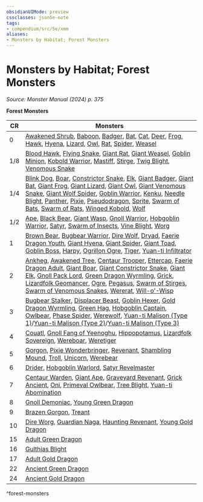 ```yaml
---
obsidianUIMode: preview
cssclasses: json5e-note
tags:
- compendium/src/5e/xmm
aliases:
- Monsters by Habitat; Forest Monsters
---
```

# Monsters by Habitat; Forest Monsters
*Source: Monster Manual (2024) p. 375* 

**Forest Monsters**

| CR | Monsters |
|----|----------|
| 0 | [Awakened Shrub](/3-Mechanics/CLI/bestiary/plant/awakened-shrub-xmm.md), [Baboon](/3-Mechanics/CLI/bestiary/beast/baboon-xmm.md), [Badger](/3-Mechanics/CLI/bestiary/beast/badger-xmm.md), [Bat](/3-Mechanics/CLI/bestiary/beast/bat-xmm.md), [Cat](/3-Mechanics/CLI/bestiary/beast/cat-xmm.md), [Deer](/3-Mechanics/CLI/bestiary/beast/deer-xmm.md), [Frog](/3-Mechanics/CLI/bestiary/beast/frog-xmm.md), [Hawk](/3-Mechanics/CLI/bestiary/beast/hawk-xmm.md), [Hyena](/3-Mechanics/CLI/bestiary/beast/hyena-xmm.md), [Lizard](/3-Mechanics/CLI/bestiary/beast/lizard-xmm.md), [Owl](/3-Mechanics/CLI/bestiary/beast/owl-xmm.md), [Rat](/3-Mechanics/CLI/bestiary/beast/rat-xmm.md), [Spider](/3-Mechanics/CLI/bestiary/beast/spider-xmm.md), [Weasel](/3-Mechanics/CLI/bestiary/beast/weasel-xmm.md) |
| 1/8 | [Blood Hawk](/3-Mechanics/CLI/bestiary/beast/blood-hawk-xmm.md), [Flying Snake](/3-Mechanics/CLI/bestiary/monstrosity/flying-snake-xmm.md), [Giant Rat](/3-Mechanics/CLI/bestiary/beast/giant-rat-xmm.md), [Giant Weasel](/3-Mechanics/CLI/bestiary/beast/giant-weasel-xmm.md), [Goblin Minion](/3-Mechanics/CLI/bestiary/fey/goblin-minion-xmm.md), [Kobold Warrior](/3-Mechanics/CLI/bestiary/dragon/kobold-warrior-xmm.md), [Mastiff](/3-Mechanics/CLI/bestiary/beast/mastiff-xmm.md), [Stirge](/3-Mechanics/CLI/bestiary/monstrosity/stirge-xmm.md), [Twig Blight](/3-Mechanics/CLI/bestiary/plant/twig-blight-xmm.md), [Venomous Snake](/3-Mechanics/CLI/bestiary/beast/venomous-snake-xmm.md) |
| 1/4 | [Blink Dog](/3-Mechanics/CLI/bestiary/fey/blink-dog-xmm.md), [Boar](/3-Mechanics/CLI/bestiary/beast/boar-xmm.md), [Constrictor Snake](/3-Mechanics/CLI/bestiary/beast/constrictor-snake-xmm.md), [Elk](/3-Mechanics/CLI/bestiary/beast/elk-xmm.md), [Giant Badger](/3-Mechanics/CLI/bestiary/beast/giant-badger-xmm.md), [Giant Bat](/3-Mechanics/CLI/bestiary/beast/giant-bat-xmm.md), [Giant Frog](/3-Mechanics/CLI/bestiary/beast/giant-frog-xmm.md), [Giant Lizard](/3-Mechanics/CLI/bestiary/beast/giant-lizard-xmm.md), [Giant Owl](/3-Mechanics/CLI/bestiary/celestial/giant-owl-xmm.md), [Giant Venomous Snake](/3-Mechanics/CLI/bestiary/beast/giant-venomous-snake-xmm.md), [Giant Wolf Spider](/3-Mechanics/CLI/bestiary/beast/giant-wolf-spider-xmm.md), [Goblin Warrior](/3-Mechanics/CLI/bestiary/fey/goblin-warrior-xmm.md), [Kenku](/3-Mechanics/CLI/bestiary/monstrosity/kenku-xmm.md), [Needle Blight](/3-Mechanics/CLI/bestiary/plant/needle-blight-xmm.md), [Panther](/3-Mechanics/CLI/bestiary/beast/panther-xmm.md), [Pixie](/3-Mechanics/CLI/bestiary/fey/pixie-xmm.md), [Pseudodragon](/3-Mechanics/CLI/bestiary/dragon/pseudodragon-xmm.md), [Sprite](/3-Mechanics/CLI/bestiary/fey/sprite-xmm.md), [Swarm of Bats](/3-Mechanics/CLI/bestiary/beast/swarm-of-bats-xmm.md), [Swarm of Rats](/3-Mechanics/CLI/bestiary/beast/swarm-of-rats-xmm.md), [Winged Kobold](/3-Mechanics/CLI/bestiary/dragon/winged-kobold-xmm.md), [Wolf](/3-Mechanics/CLI/bestiary/beast/wolf-xmm.md) |
| 1/2 | [Ape](/3-Mechanics/CLI/bestiary/beast/ape-xmm.md), [Black Bear](/3-Mechanics/CLI/bestiary/beast/black-bear-xmm.md), [Giant Wasp](/3-Mechanics/CLI/bestiary/beast/giant-wasp-xmm.md), [Gnoll Warrior](/3-Mechanics/CLI/bestiary/fiend/gnoll-warrior-xmm.md), [Hobgoblin Warrior](/3-Mechanics/CLI/bestiary/fey/hobgoblin-warrior-xmm.md), [Satyr](/3-Mechanics/CLI/bestiary/fey/satyr-xmm.md), [Swarm of Insects](/3-Mechanics/CLI/bestiary/beast/swarm-of-insects-xmm.md), [Vine Blight](/3-Mechanics/CLI/bestiary/plant/vine-blight-xmm.md), [Worg](/3-Mechanics/CLI/bestiary/fey/worg-xmm.md) |
| 1 | [Brown Bear](/3-Mechanics/CLI/bestiary/beast/brown-bear-xmm.md), [Bugbear Warrior](/3-Mechanics/CLI/bestiary/fey/bugbear-warrior-xmm.md), [Dire Wolf](/3-Mechanics/CLI/bestiary/beast/dire-wolf-xmm.md), [Dryad](/3-Mechanics/CLI/bestiary/fey/dryad-xmm.md), [Faerie Dragon Youth](/3-Mechanics/CLI/bestiary/dragon/faerie-dragon-youth-xmm.md), [Giant Hyena](/3-Mechanics/CLI/bestiary/beast/giant-hyena-xmm.md), [Giant Spider](/3-Mechanics/CLI/bestiary/beast/giant-spider-xmm.md), [Giant Toad](/3-Mechanics/CLI/bestiary/beast/giant-toad-xmm.md), [Goblin Boss](/3-Mechanics/CLI/bestiary/fey/goblin-boss-xmm.md), [Harpy](/3-Mechanics/CLI/bestiary/monstrosity/harpy-xmm.md), [Ogrillon Ogre](/3-Mechanics/CLI/bestiary/giant/ogrillon-ogre-xmm.md), [Tiger](/3-Mechanics/CLI/bestiary/beast/tiger-xmm.md), [Yuan-ti Infiltrator](/3-Mechanics/CLI/bestiary/monstrosity/yuan-ti-infiltrator-xmm.md) |
| 2 | [Ankheg](/3-Mechanics/CLI/bestiary/monstrosity/ankheg-xmm.md), [Awakened Tree](/3-Mechanics/CLI/bestiary/plant/awakened-tree-xmm.md), [Centaur Trooper](/3-Mechanics/CLI/bestiary/fey/centaur-trooper-xmm.md), [Ettercap](/3-Mechanics/CLI/bestiary/monstrosity/ettercap-xmm.md), [Faerie Dragon Adult](/3-Mechanics/CLI/bestiary/dragon/faerie-dragon-adult-xmm.md), [Giant Boar](/3-Mechanics/CLI/bestiary/beast/giant-boar-xmm.md), [Giant Constrictor Snake](/3-Mechanics/CLI/bestiary/beast/giant-constrictor-snake-xmm.md), [Giant Elk](/3-Mechanics/CLI/bestiary/celestial/giant-elk-xmm.md), [Gnoll Pack Lord](/3-Mechanics/CLI/bestiary/fiend/gnoll-pack-lord-xmm.md), [Green Dragon Wyrmling](/3-Mechanics/CLI/bestiary/dragon/green-dragon-wyrmling-xmm.md), [Grick](/3-Mechanics/CLI/bestiary/aberration/grick-xmm.md), [Lizardfolk Geomancer](/3-Mechanics/CLI/bestiary/elemental/lizardfolk-geomancer-xmm.md), [Ogre](/3-Mechanics/CLI/bestiary/giant/ogre-xmm.md), [Pegasus](/3-Mechanics/CLI/bestiary/celestial/pegasus-xmm.md), [Swarm of Stirges](/3-Mechanics/CLI/bestiary/monstrosity/swarm-of-stirges-xmm.md), [Swarm of Venomous Snakes](/3-Mechanics/CLI/bestiary/beast/swarm-of-venomous-snakes-xmm.md), [Wererat](/3-Mechanics/CLI/bestiary/monstrosity/wererat-xmm.md), [Will-o'-Wisp](/3-Mechanics/CLI/bestiary/undead/will-o-wisp-xmm.md) |
| 3 | [Bugbear Stalker](/3-Mechanics/CLI/bestiary/fey/bugbear-stalker-xmm.md), [Displacer Beast](/3-Mechanics/CLI/bestiary/monstrosity/displacer-beast-xmm.md), [Goblin Hexer](/3-Mechanics/CLI/bestiary/fey/goblin-hexer-xmm.md), [Gold Dragon Wyrmling](/3-Mechanics/CLI/bestiary/dragon/gold-dragon-wyrmling-xmm.md), [Green Hag](/3-Mechanics/CLI/bestiary/fey/green-hag-xmm.md), [Hobgoblin Captain](/3-Mechanics/CLI/bestiary/fey/hobgoblin-captain-xmm.md), [Owlbear](/3-Mechanics/CLI/bestiary/monstrosity/owlbear-xmm.md), [Phase Spider](/3-Mechanics/CLI/bestiary/monstrosity/phase-spider-xmm.md), [Werewolf](/3-Mechanics/CLI/bestiary/monstrosity/werewolf-xmm.md), [Yuan-ti Malison (Type 1)](/3-Mechanics/CLI/bestiary/monstrosity/yuan-ti-malison-type-1-xmm.md)/[Yuan-ti Malison (Type 2)](/3-Mechanics/CLI/bestiary/monstrosity/yuan-ti-malison-type-2-xmm.md)/[Yuan-ti Malison (Type 3)](/3-Mechanics/CLI/bestiary/monstrosity/yuan-ti-malison-type-3-xmm.md) |
| 4 | [Couatl](/3-Mechanics/CLI/bestiary/celestial/couatl-xmm.md), [Gnoll Fang of Yeenoghu](/3-Mechanics/CLI/bestiary/fiend/gnoll-fang-of-yeenoghu-xmm.md), [Hippopotamus](/3-Mechanics/CLI/bestiary/beast/hippopotamus-xmm.md), [Lizardfolk Sovereign](/3-Mechanics/CLI/bestiary/elemental/lizardfolk-sovereign-xmm.md), [Wereboar](/3-Mechanics/CLI/bestiary/monstrosity/wereboar-xmm.md), [Weretiger](/3-Mechanics/CLI/bestiary/monstrosity/weretiger-xmm.md) |
| 5 | [Gorgon](/3-Mechanics/CLI/bestiary/construct/gorgon-xmm.md), [Pixie Wonderbringer](/3-Mechanics/CLI/bestiary/fey/pixie-wonderbringer-xmm.md), [Revenant](/3-Mechanics/CLI/bestiary/undead/revenant-xmm.md), [Shambling Mound](/3-Mechanics/CLI/bestiary/plant/shambling-mound-xmm.md), [Troll](/3-Mechanics/CLI/bestiary/giant/troll-xmm.md), [Unicorn](/3-Mechanics/CLI/bestiary/celestial/unicorn-xmm.md), [Werebear](/3-Mechanics/CLI/bestiary/monstrosity/werebear-xmm.md) |
| 6 | [Drider](/3-Mechanics/CLI/bestiary/monstrosity/drider-xmm.md), [Hobgoblin Warlord](/3-Mechanics/CLI/bestiary/fey/hobgoblin-warlord-xmm.md), [Satyr Revelmaster](/3-Mechanics/CLI/bestiary/fey/satyr-revelmaster-xmm.md) |
| 7 | [Centaur Warden](/3-Mechanics/CLI/bestiary/fey/centaur-warden-xmm.md), [Giant Ape](/3-Mechanics/CLI/bestiary/beast/giant-ape-xmm.md), [Graveyard Revenant](/3-Mechanics/CLI/bestiary/undead/graveyard-revenant-xmm.md), [Grick Ancient](/3-Mechanics/CLI/bestiary/aberration/grick-ancient-xmm.md), [Oni](/3-Mechanics/CLI/bestiary/fiend/oni-xmm.md), [Primeval Owlbear](/3-Mechanics/CLI/bestiary/monstrosity/primeval-owlbear-xmm.md), [Tree Blight](/3-Mechanics/CLI/bestiary/plant/tree-blight-xmm.md), [Yuan-ti Abomination](/3-Mechanics/CLI/bestiary/monstrosity/yuan-ti-abomination-xmm.md) |
| 8 | [Gnoll Demoniac](/3-Mechanics/CLI/bestiary/fiend/gnoll-demoniac-xmm.md), [Young Green Dragon](/3-Mechanics/CLI/bestiary/dragon/young-green-dragon-xmm.md) |
| 9 | [Brazen Gorgon](/3-Mechanics/CLI/bestiary/construct/brazen-gorgon-xmm.md), [Treant](/3-Mechanics/CLI/bestiary/plant/treant-xmm.md) |
| 10 | [Dire Worg](/3-Mechanics/CLI/bestiary/fey/dire-worg-xmm.md), [Guardian Naga](/3-Mechanics/CLI/bestiary/celestial/guardian-naga-xmm.md), [Haunting Revenant](/3-Mechanics/CLI/bestiary/undead/haunting-revenant-xmm.md), [Young Gold Dragon](/3-Mechanics/CLI/bestiary/dragon/young-gold-dragon-xmm.md) |
| 15 | [Adult Green Dragon](/3-Mechanics/CLI/bestiary/dragon/adult-green-dragon-xmm.md) |
| 16 | [Gulthias Blight](/3-Mechanics/CLI/bestiary/plant/gulthias-blight-xmm.md) |
| 17 | [Adult Gold Dragon](/3-Mechanics/CLI/bestiary/dragon/adult-gold-dragon-xmm.md) |
| 22 | [Ancient Green Dragon](/3-Mechanics/CLI/bestiary/dragon/ancient-green-dragon-xmm.md) |
| 24 | [Ancient Gold Dragon](/3-Mechanics/CLI/bestiary/dragon/ancient-gold-dragon-xmm.md) |
^forest-monsters
